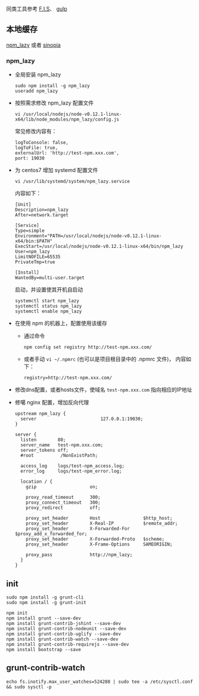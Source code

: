 同类工具参考 [F.I.S](http://fis.baidu.com/)、 [gulp](http://gulpjs.com/)


## 本地缓存

[npm_lazy](https://github.com/mixu/npm_lazy) 或者 [sinopia](https://github.com/rlidwka/sinopia)

### npm_lazy

* 全局安装 npm_lazy

    ```
    sudo npm install -g npm_lazy
    useradd npm_lazy
    ```

* 按照需求修改 npm_lazy 配置文件

    ```
    vi /usr/local/nodejs/node-v0.12.1-linux-x64/lib/node_modules/npm_lazy/config.js
    ```

    常见修改内容有：

    ```
    logToConsole: false,
    logToFile: true,
    externalUrl: 'http://test-npm.xxx.com',
    port: 19030
    ```


* 为 centos7 增加 systemd 配置文件

    ```
    vi /usr/lib/systemd/system/npm_lazy.service
    ```

    内容如下：

    ```
    [Unit]
    Description=npm_lazy
    After=network.target

    [Service]
    Type=simple
    Environment="PATH=/usr/local/nodejs/node-v0.12.1-linux-x64/bin:$PATH"
    ExecStart=/usr/local/nodejs/node-v0.12.1-linux-x64/bin/npm_lazy
    User=npm_lazy
    LimitNOFILE=65535
    PrivateTmp=true

    [Install]
    WantedBy=multi-user.target
    ```

    启动，并设置使其开机自启动

    ```
    systemctl start npm_lazy
    systemctl status npm_lazy
    systemctl enable npm_lazy
    ```

* 在使用 npm 的机器上，配置使用该缓存

    * 通过命令

        ```
        npm config set registry http://test-npm.xxx.com/
        ```
    * 或者手动 `vi ~/.npmrc`  (也可以是项目根目录中的 .npmrc 文件)， 内容如下：

        ```
        registry=http://test-npm.xxx.com/
        ```

* 修改dns配置，或者hosts文件，使域名 `test-npm.xxx.com` 指向相应的IP地址

* 修噶 nginx 配置，增加反向代理

    ```
    upstream npm_lazy {
      server                        127.0.0.1:19030;
    }

    server {
      listen        80;
      server_name   test-npm.xxx.com;
      server_tokens off;
      #root          /NonExistPath;

      access_log    logs/test-npm_access.log;
      error_log     logs/test-npm_error.log;

      location / {
        gzip                    on;

        proxy_read_timeout      300;
        proxy_connect_timeout   300;
        proxy_redirect          off;

        proxy_set_header        Host                $http_host;
        proxy_set_header        X-Real-IP           $remote_addr;
        proxy_set_header        X-Forwarded-For     $proxy_add_x_forwarded_for;
        proxy_set_header        X-Forwarded-Proto   $scheme;
        proxy_set_header        X-Frame-Options     SAMEORIGIN;

        proxy_pass              http://npm_lazy;
      }
    }
    ```


## init


```
sudo npm install -g grunt-cli
sudo npm install -g grunt-init

npm init
npm install grunt --save-dev
npm install grunt-contrib-jshint --save-dev
npm install grunt-contrib-nodeunit --save-dev
npm install grunt-contrib-uglify --save-dev
npm install grunt-contrib-watch --save-dev
npm install grunt-contrib-requirejs --save-dev
npm install bootstrap --save
```




	
## grunt-contrib-watch

```
echo fs.inotify.max_user_watches=524288 | sudo tee -a /etc/sysctl.conf && sudo sysctl -p
```